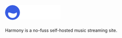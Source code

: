 # [<img src="../assets/png/IcoHeader.png" alt="Harmony" height="48px">](https://github.com/BetaPictoris/harmony-sh)

Harmony is a no-fuss self-hosted music streaming site.
